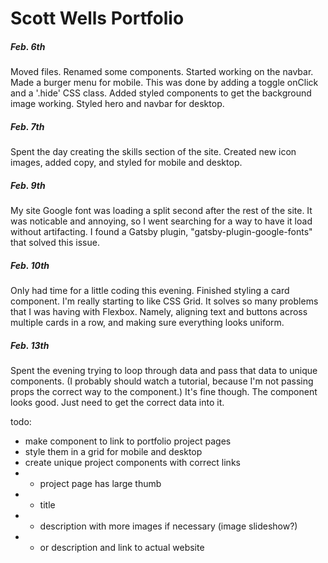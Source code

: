 # Scott Wells Portfolio

##### Feb. 6th
Moved files. Renamed some components. Started working on the navbar. Made a burger menu for mobile. This was done by adding a toggle onClick and a '.hide' CSS class. Added styled components to get the background image working. Styled hero and navbar for desktop.

##### Feb. 7th
Spent the day creating the skills section of the site. Created new icon images, added copy, and styled for mobile and desktop.

##### Feb. 9th
My site Google font was loading a split second after the rest of the site. It was noticable and annoying, so I went searching for a way to have it load without artifacting. I found a Gatsby plugin, "gatsby-plugin-google-fonts" that solved this issue.

##### Feb. 10th
Only had time for a little coding this evening. Finished styling a card component. I'm really starting to like CSS Grid. It solves so many problems that I was having with Flexbox. Namely, aligning text and buttons across multiple cards in a row, and making sure everything looks uniform.

##### Feb. 13th
Spent the evening trying to loop through data and pass that data to unique components. (I probably should watch a tutorial, because I'm not passing props the correct way to the component.) It's fine though. The component looks good. Just need to get the correct data into it.

todo:
- make component to link to portfolio project pages
- style them in a grid for mobile and desktop
- create unique project components with correct links
- - project page has large thumb
- - title
- - description with more images if necessary (image slideshow?)
- - or description and link to actual website